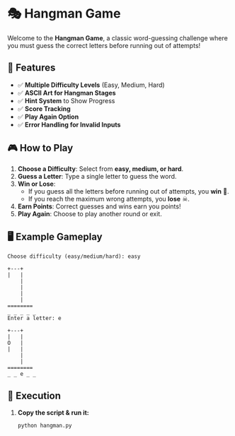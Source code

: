 # 🎭 Hangman Game

Welcome to the **Hangman Game**, a classic word-guessing challenge where you must guess the correct letters before running out of attempts!

## 🚀 Features

- ✅ **Multiple Difficulty Levels** (Easy, Medium, Hard)
- ✅ **ASCII Art for Hangman Stages**
- ✅ **Hint System** to Show Progress
- ✅ **Score Tracking**
- ✅ **Play Again Option**
- ✅ **Error Handling for Invalid Inputs**

## 🎮 How to Play

1. **Choose a Difficulty**: Select from **easy, medium, or hard**.
2. **Guess a Letter**: Type a single letter to guess the word.
3. **Win or Lose**:
   - If you guess all the letters before running out of attempts, you **win** 🎉.
   - If you reach the maximum wrong attempts, you **lose** ☠.
4. **Earn Points**: Correct guesses and wins earn you points!
5. **Play Again**: Choose to play another round or exit.

## 🖥️ Example Gameplay
```
Choose difficulty (easy/medium/hard): easy

+---+
|   |
    |
    |
    |
    |
========
_ _ _ _ _
Enter a letter: e

+---+
|   |
O   |
|   |
    |
    |
========
_ _ e _ _
```

## 🔧 Execution

1. **Copy the script & run it:**
   ```sh
   python hangman.py
   ```

